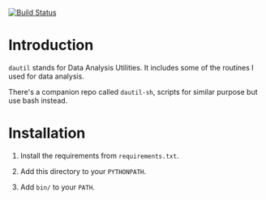 [![Build Status](https://travis-ci.org/ickc/dautil-py.svg?branch=master)](https://travis-ci.org/ickc/dautil-py)

# Introduction

`dautil` stands for Data Analysis Utilities. It includes some of the routines I used for data analysis.

There's a companion repo called `dautil-sh`, scripts for similar purpose but use bash instead.

# Installation

1. Install the requirements from `requirements.txt`.

2. Add this directory to your `PYTHONPATH`.

3. Add `bin/` to your `PATH`.
